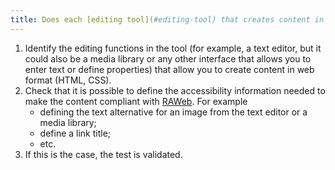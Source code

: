 ```yaml
---
title: Does each [editing tool](#editing-tool) that creates content in web format (HTML, CSS) allow you to define the [accessibility information](#information-d-accessibilite) needed to create content that complies with the [RAWeb](../raweb1/index.html)
---
```

1. Identify the editing functions in the tool (for example, a text editor, but it could also be a media library or any other interface that allows you to enter text or define properties) that allow you to create content in web format (HTML, CSS).
2. Check that it is possible to define the accessibility information needed to make the content compliant with [RAWeb](../raweb1/index.html). For example 
	- defining the text alternative for an image from the text editor or a media library;
	- define a link title;
	- etc.
3. If this is the case, the test is validated.